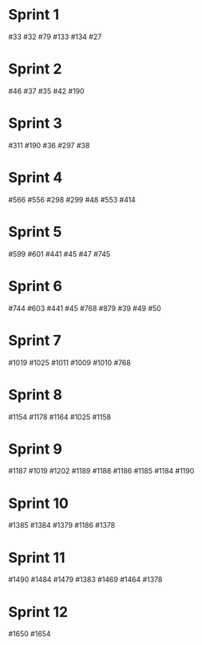 # Sprint 1
#33
#32
#79
#133
#134
#27

# Sprint 2
#46
#37
#35
#42
#190

# Sprint 3
#311
#190
#36
#297
#38

# Sprint 4
#566
#556
#298
#299
#48
#553
#414

# Sprint 5
#599
#601
#441
#45
#47
#745

# Sprint 6
#744
#603
#441
#45
#768
#879
#39
#49
#50

# Sprint 7
#1019
#1025
#1011
#1009
#1010
#768

# Sprint 8
#1154
#1178
#1164
#1025
#1158

# Sprint 9
#1187
#1019
#1202
#1189
#1188
#1186
#1185
#1184
#1190

# Sprint 10
#1385
#1384
#1379
#1186
#1378

# Sprint 11
#1490
#1484
#1479
#1383
#1469
#1464
#1378

# Sprint 12
#1650
#1654

